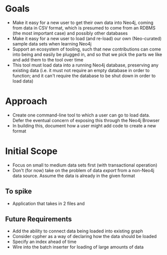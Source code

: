 # Goals

* Make it easy for a new user to get their own data into Neo4j, coming from data in CSV format, which is presumed to come from an RDBMS (the most important case) and possibly other databases
* Make it easy for a new user to load (and re-load) our own (Neo-curated) sample data sets when learning Neo4j
* Support an ecosystem of tooling, such that new contributions can come into being and easily be plugged in, and so that we pick the parts we like and add them to the tool over time
* This tool must load data into a running Neo4j database, preserving any existing data (i.e. it must not require an empty database in order to function; and it can't require the database to be shut down in order to load data)

# Approach

* Create one command-line tool to which a user can go to load data. Defer the eventual concern of exposing this through the Neo4j Browser
* In building this, document how a user might add code to create a new format

# Initial Scope

* Focus on small to medium data sets first (with transactional operation)
*  Don't (for now) take on the problem of data *export* from a non-Neo4j data source. Assume the data is already in the given format

## To spike

* Application that takes in 2 files and 

## Future Requirements

* Add the ability to connect data being loaded into existing graph
* Consider cypher as a way of declaring how the data should be loaded
* Specify an index ahead of time
* Wire into the batch inserter for loading of large amounts of data